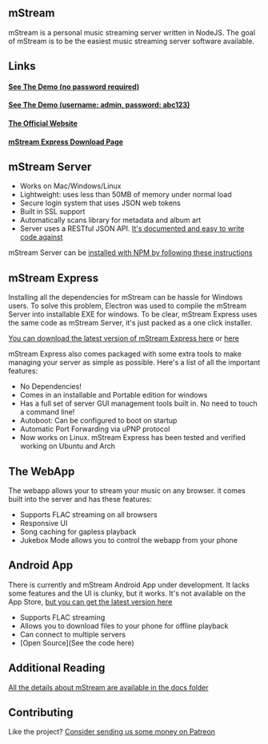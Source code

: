 ## mStream

mStream is a personal music streaming server written in NodeJS. The goal of mStream is to be the easiest music streaming server software available.

## Links

#### [See The Demo (no password required)](https://darncoyotes.mstream.io/)

#### [See The Demo (username: admin, password: abc123)](https://darncoyotes-secure.mstream.io/)

#### [The Official Website](http://mstream.io/)

#### [mStream Express Download Page](http://mstream.io/mstream-express)


## mStream Server

* Works on Mac/Windows/Linux
* Lightweight: uses less than 50MB of memory under normal load
* Secure login system that uses JSON web tokens
* Built in SSL support
* Automatically scans library for metadata and album art
* Server uses a RESTful JSON API.  [It's documented and easy to write code against](docs/API.md)

mStream Server can be [installed with NPM by following these instructions](docs/install.md)

## mStream Express

Installing all the dependencies for mStream can be hassle for Windows users.  To solve this problem, Electron was used to compile the mStream Server into installable EXE for windows.  To be clear, mStream Express uses the same code as mStream Server, it's just packed as a one click installer.

[You can download the latest version of mStream Express here](http://mstream.io/mstream-express) or [here](https://github.com/IrosTheBeggar/mStream/releases)

mStream Express also comes packaged with some extra tools to make managing your server as simple as possible.  Here's a list of all the important features:

* No Dependencies!  
* Comes in an installable and Portable edition for windows
* Has a full set of server GUI management tools built in. No need to touch a command line!
* Autoboot: Can be configured to boot on startup
* Automatic Port Forwarding via uPNP protocol
* Now works on Linux. mStream Express has been tested and verified working on Ubuntu and Arch

## The WebApp

The webapp allows your to stream your music on any browser. it comes built into the server and has these features:

* Supports FLAC streaming on all browsers
* Responsive UI
* Song caching for gapless playback
* Jukebox Mode allows you to control the webapp from your phone

## Android App

There is currently and mStream Android App under development.  It lacks some features and the UI is clunky, but it works.  It's not available on the App Store, [but you can get the latest version here](https://github.com/IrosTheBeggar/mstream-android-app/releases)

* Supports FLAC streaming
* Allows you to download files to your phone for offline playback
* Can connect to multiple servers
* [Open Source](See the code here)

## Additional Reading

[All the details about mStream are available in the docs folder](docs/)

## Contributing

Like the project? [Consider sending us some money on Patreon](https://www.patreon.com/mstream)
